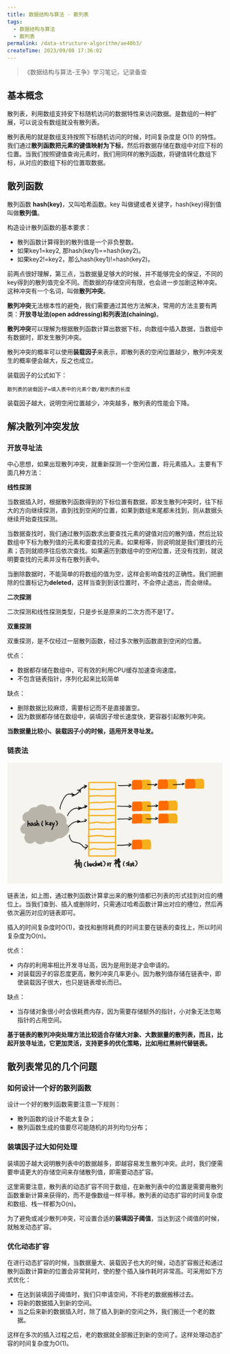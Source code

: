 ```yaml
---
title: 数据结构与算法 - 散列表
tags:
  - 数据结构与算法
  - 散列表
permalink: /data-structure-algorithm/ae40b3/
createTime: 2023/09/08 17:36:02
---
```


> 《数据结构与算法-王争》学习笔记，记录备查

## 基本概念

散列表，利用数组支持安下标随机访问的数据特性来访问数据。是数组的一种扩展，可以说没有数组就没有散列表。

散列表用的就是数组支持按照下标随机访问的时候，时间复杂度是 O(1) 的特性。我们通过**散列函数把元素的键值映射为下标**，然后将数据存储在数组中对应下标的位置。当我们按照键值查询元素时，我们用同样的散列函数，将键值转化数组下标，从对应的数组下标的位置取数据。

## 散列函数

散列函数 **hash(key)**，又叫哈希函数。key 叫做键或者关键字，hash(key)得到值叫做**散列值**。

构造设计散列函数的基本要求：

- 散列函数计算得到的散列值是一个非负整数。
- 如果key1=key2, 那hash(key1)==hash(key2)。
- 如果key2!=key2，那么hash(key1)!=hash(key2)。


前两点很好理解，第三点，当数据量足够大的时候，并不能够完全的保证，不同的key得到的散列值完全不同。而数据的存储空间有限，也会进一步加剧这种冲突。这种冲突有一个名词，叫做**散列冲突**。

**散列冲突**无法根本性的避免，我们需要通过其他方法解决，常用的方法主要有两类：**开放寻址法(open addressing)**和**列表法(chaining)**。

**散列冲突**可以理解为根据散列函数计算出数据下标，向数组中插入数据，当数组中有数据时，即发生散列冲突。

散列冲突的概率可以使用**装载因子**来表示，即散列表的空闲位置越少，散列冲突发生的概率便会越大，反之也成立。

装载因子的公式如下：

```
散列表的装载因子=填入表中的元素个数/散列表的长度
```

装载因子越大，说明空闲位置越少，冲突越多，散列表的性能会下降。

## 解决散列冲突发放

### 开放寻址法

中心思想，如果出现散列冲突，就重新探测一个空闲位置，将元素插入。主要有下面几种方法：

**线性探测**

当数据插入时，根据散列函数得到的下标位置有数据，即发生散列冲突时，往下标大的方向继续探测，直到找到空闲的位置，如果到数组末尾都未找到，则从数据头继续开始查找探测。

当数据查找时，我们通过散列函数求出要查找元素的键值对应的散列值，然后比较数组中下标为散列值的元素和要查找的元素。如果相等，则说明就是我们要找的元素；否则就顺序往后依次查找。如果遍历到数组中的空闲位置，还没有找到，就说明要查找的元素并没有在散列表中。

当删除数据时，不能简单的将数组的值为空，这样会影响查找的正确性。我们把删除的位置标记为**deleted**，这样当查到到该位置时，不会停止退出，而会继续。

**二次探测**

二次探测和线性探测类型，只是步长是原来的二次方而不是1了。

**双重探测**

双重探测，是不仅经过一层散列函数，经过多次散列函数直到空闲的位置。


优点：

- 数据都存储在数组中，可有效的利用CPU缓存加速查询速度。
- 不包含链表指针，序列化起来比较简单

缺点：

- 删除数据比较麻烦，需要标记而不是直接置空。
- 因为数据都存储在数组中，装填因子增长速度快，更容器引起散列冲突。


**当数据量比较小、装载因子小的时候，适用开发寻址发。**

### 链表法 

![](/imgs/complexity/hash-table-link.jpg)

链表法，如上图，通过散列函数计算拿出来的散列值都已列表的形式挂到对应的槽位上。当我们查到、插入或删除时，只需通过哈希函数计算出对应的槽位，然后再依次遍历对应的链表即可。

插入的时间复杂度时O(1)，查找和删除耗费的时间主要在链表的查找上，所以时间复杂度为O(n)。

优点：

- 内存的利用率相比开发寻址高，因为是用到是才会申请的。
- 对装载因子的容忍度更高，散列冲突几率更小。因为散列值存储在链表中，即使装载因子很大，也只是链表增长而已。

缺点：

- 当存储对象很小时会很耗费内存，因为需要存储额外的指针，小对象无法忽略指针的占用空间。

**基于链表的散列冲突处理方法比较适合存储大对象、大数据量的散列表，而且，比起开放寻址法，它更加灵活，支持更多的优化策略，比如用红黑树代替链表。**


## 散列表常见的几个问题 

### 如何设计一个好的散列函数

设计一个好的散列函数需要注意一下规则：

- 散列函数的设计不能太复杂；
- 散列函数生成的值要尽可能随机的并列均匀分布；

### 装填因子过大如何处理 

装填因子越大说明散列表中的数据越多，即越容易发生散列冲突。此时，我们便需要申请更大的存储空间来存储散列值，即需要动态扩容。

这里需要注意，散列表的动态扩容不同于数组，在新散列表中的位置是需要用散列函数重新计算来获得的，而不是像数组一样平移。散列表的动态扩容的时间复杂度和数组、栈一样都为O(n)。

为了避免或减少散列冲突，可设置合适的**装填因子阈值**，当达到这个阈值的时候，就触发动态扩容。


### 优化动态扩容

在进行动态扩容的时候，当数据量大、装载因子也大的时候，动态扩容搬迁和通过散列函数计算新的位置会非常耗时，使的整个插入操作耗时非常高。可采用如下方式优化：

- 在达到装填因子阈值时，我们只申请空间，不将老的数据搬移过去。
- 将新的数据插入到新的空间。
- 当之后来新的数据插入时，除了插入到新的空间之外，我们搬迁一个老的数据。
  
这样在多次的插入过程之后，老的数据就全部搬迁到新的空间了。这样处理动态扩容的时间复杂度为O(1)。


